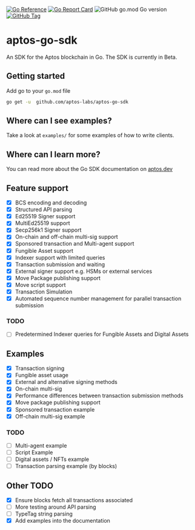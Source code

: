 [![Go Reference](https://pkg.go.dev/badge/github.com/aptos-labs/aptos-go-sdk.svg)](https://pkg.go.dev/github.com/aptos-labs/aptos-go-sdk)
[![Go Report Card](https://goreportcard.com/badge/github.com/aptos-labs/aptos-go-sdk)](https://goreportcard.com/report/github.com/aptos-labs/aptos-go-sdk)
![GitHub go.mod Go version](https://img.shields.io/github/go-mod/go-version/aptos-labs/aptos-go-sdk)
[![GitHub Tag](https://img.shields.io/github/v/tag/aptos-labs/aptos-go-sdk?label=Latest%20Version)](https://pkg.go.dev/github.com/aptos-labs/aptos-go-sdk)

# aptos-go-sdk

An SDK for the Aptos blockchain in Go. The SDK is currently in Beta.

## Getting started

Add go to your `go.mod` file

```bash
go get -u  github.com/aptos-labs/aptos-go-sdk
```

## Where can I see examples?

Take a look at `examples/` for some examples of how to write clients.

## Where can I learn more?

You can read more about the Go SDK documentation on [aptos.dev](https://aptos.dev/sdks/go-sdk/)

## Feature support

- [x] BCS encoding and decoding
- [x] Structured API parsing
- [x] Ed25519 Signer support
- [x] MultiEd25519 support
- [x] Secp256k1 Signer support
- [x] On-chain and off-chain multi-sig support
- [x] Sponsored transaction and Multi-agent support
- [x] Fungible Asset support
- [x] Indexer support with limited queries
- [x] Transaction submission and waiting
- [x] External signer support e.g. HSMs or external services
- [x] Move Package publishing support
- [x] Move script support
- [x] Transaction Simulation
- [x] Automated sequence number management for parallel transaction submission

### TODO

- [ ] Predetermined Indexer queries for Fungible Assets and Digital Assets

## Examples

- [x] Transaction signing
- [x] Fungible asset usage
- [x] External and alternative signing methods
- [x] On-chain multi-sig
- [x] Performance differences between transaction submission methods
- [x] Move package publishing support
- [x] Sponsored transaction example
- [x] Off-chain multi-sig example

### TODO

- [ ] Multi-agent example
- [ ] Script Example
- [ ] Digital assets / NFTs example
- [ ] Transaction parsing example (by blocks)

## Other TODO

- [x] Ensure blocks fetch all transactions associated
- [ ] More testing around API parsing
- [ ] TypeTag string parsing
- [x] Add examples into the documentation
